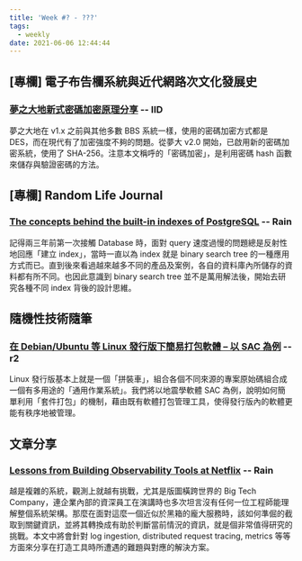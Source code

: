 ```yaml
---
title: 'Week #? - ???'
tags:
  - weekly
date: 2021-06-06 12:44:44
---
```



## [專欄] 電子布告欄系統與近代網路次文化發展史
### [夢之大地新式密碼加密原理分享](https://github.com/ccns/dreambbs/wiki/new_encrypt_way) -- IID
夢之大地在 v1.x 之前與其他多數 BBS 系統一樣，使用的密碼加密方式都是 DES，而在現代有了加密強度不夠的問題。從夢大 v2.0 開始，已啟用新的密碼加密系統，使用了 SHA-256。注意本文稱呼的「密碼加密」，是利用密碼 hash 函數來儲存與驗證密碼的方法。

## [專欄] Random Life Journal
### [The concepts behind the built-in indexes of PostgreSQL](https://medium.com/random-life-journal/the-concepts-behind-the-built-in-indexes-of-postgresql-e5a35c63098b?source=friends_link&sk=b3fe287920e06a7f961122e58b38a0cc) -- Rain
記得兩三年前第一次接觸 Database 時，面對 query 速度過慢的問題總是反射性地回應「建立 index」，當時一直以為 index 就是 binary search tree 的一種應用方式而已。直到後來看過越來越多不同的產品及案例，各自的資料庫內所儲存的資料都有所不同。也因此意識到 binary search tree 並不是萬用解法後，開始去研究各種不同 index 背後的設計思維。

## 隨機性技術隨筆
### [在 Debian/Ubuntu 等 Linux 發行版下簡易打包軟體 – 以 SAC 為例](https://sean0921.github.io/2021/06/06/sac-debian-packaging/) -- r2
Linux 發行版基本上就是一個「拼裝車」，組合各個不同來源的專案原始碼組合成一個有多用途的「通用作業系統」。我們將以地震學軟體 SAC 為例，說明如何簡單利用「套件打包」的機制，藉由既有軟體打包管理工具，使得發行版內的軟體更能有秩序地被管理。

## 文章分享

### [Lessons from Building Observability Tools at Netflix](https://netflixtechblog.com/lessons-from-building-observability-tools-at-netflix-7cfafed6ab17) -- Rain
越是複雜的系統，觀測上就越有挑戰，尤其是版圖橫跨世界的 Big Tech Company，連企業內部的資深員工在演講時也多次坦言沒有任何一位工程師能理解整個系統架構。那麼在面對這麼一個近似於黑箱的龐大服務時，該如何準倔的截取到關鍵資訊，並將其轉換成有助於判斷當前情況的資訊，就是個非常值得研究的挑戰。本文中將會針對 log ingestion, distributed request tracing, metrics 等等方面來分享在打造工具時所遭遇的難題與對應的解決方案。
